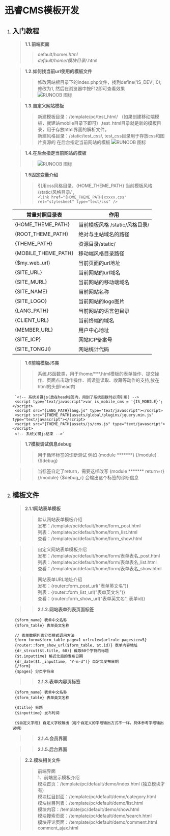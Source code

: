 迅睿CMS模板开发
=================

1. ## 入门教程
    > **1.1.前端页面**
    >> default/home/*.html<br>
    >> default/home/模块目录/*.html

    > **1.2.如何找当前url使用的模板文件**
    >> 修改网站根目录下的index.php文件，找到define('IS_DEV', 0); 修改为1, 然后在浏览器中按F12即可查看效果  
    >> ![RUNOOB 图标](https://file.xunruicms.com/vipfile/ueditor/image/202008/159687654213dfc1.png)

    > **1.3.自定义网站模板**
    >> 新建模板目录：/template/pc/test_html/ （如果创建移动端模板，就建站mobile目录下即可）,test_html目录就是新的模板目录，用于存放html界面的解析文件。<br>
    新建风格目录：/static/test_css/, test_css目录用于存放css和图片资源的
    >> 在后台指定当前网站的模板
    >> ![RUNOOB 图标](https://file.xunruicms.com/vipfile/201908/5b015da4379d9b1.png)

    > **1.4.在后台指定当前网站的模板**
    >> ![RUNOOB 图标](https://file.xunruicms.com/vipfile/201908/379d9b1b6a7644b.png)

    > **1.5固定变量介绍**
    >> 引用css风格目录，{HOME_THEME_PATH} 当前模板风格 /static/风格目录/ ,<br>
    `<link href="{HOME_THEME_PATH}xxxxx.css" rel="stylesheet" type="text/css" />`

    |  常量对照目录表| 作用 |
    |  ----  | ----       |
    | {HOME_THEME_PATH}|当前模板风格 /static/风格目录/ |
    | {ROOT_THEME_PATH}   | 绝对与主站域名的路径 |
    | {THEME_PATH} |资源目录/static/ |
    | {MOBILE_THEME_PATH}      | 移动端风格目录路径 |
    | {$my_web_url}|当前页面的url地址 |
    | {SITE_URL}   |当前网站的url域名 |
    | {SITE_MURL}|当前网站的移动端域名 |
    | {SITE_NAME}|当前网站名称 |
    | {SITE_LOGO}|当前网站的logo图片 |
    | {LANG_PATH}|当前网站的语言包目录 |
    | {CLIENT_URL}|当前终端的域名 |
    | {MEMBER_URL}|用户中心地址
    |{SITE_ICP}| 网站ICP备案号|
    |{SITE_TONGJI}| 网站统计代码|

    > **1.6前端模板JS类**
    >> 系统JS函数类，用于/home/***.html模板的表单操作、提交操作、页面点击动作操作、阅读量读取、收藏等动作的支持,放在html的头部head内
    >>
        `<!-- 系统关键js(放在head标签内，用到了系统函数时必须引用) -->
        <script type="text/javascript">var is_mobile_cms = '{IS_MOBILE}';</script>
        <script src="{LANG_PATH}lang.js" type="text/javascript"></script>
        <script src="{THEME_PATH}assets/global/plugins/jquery.min.js" type="text/javascript"></script>
        <script src="{THEME_PATH}assets/js/cms.js" type="text/javascript"></script>
        <!-- 系统关键js结束 -->`

    > **1.7模板调试信息debug**
    >> 用于循环标签的诊断测试
        例如
        {module *******}
        {/module}
        {$debug}

    >> 当标签自定了return，需要这样改写
        {module ******* return=r}
        {/module}
        {$debug_r}
        会输出这个标签的诊断信息

2. ## **模板文件**
    > **2.1.1网站表单模板**
    >> 默认网站表单模板介绍<br>
        发布：/template/pc/default/home/form_post.html<br>
        列表：/template/pc/default/home/form_list.html<br>
        查看：/template/pc/default/home/form_show.html<br>

    >> 自定义网站表单模板介绍<br>
        发布：/template/pc/default/home/form/表单表名_post.html<br>
        列表：/template/pc/default/home/form/表单表名_list.html<br>
        查看：/template/pc/default/home/form/表单表名_show.html<br>

    >> 网站表单URL地址介绍<br>
        发布：{router::form_post_url("表单英文名")}<br>
        列表：{router::form_list_url("表单英文名")}<br>
        查看：{router::form_show_url("表单英文名", 表单id)}<br>


    >> **2.1.2.网站表单列表页面标签**

        {$form_name} 表单中文名称
        {$form_table} 表单英文名称

        // 表单数据列表分页模式调用方法
        {form form=$form_table page=1 urlrule=$urlrule pagesize=5}
        {router::form_show_url($form_table, $t.id)} 表单内容地址
        {dr_strcut($t.title, 60)} 截取60个字符的标题
        {$t.inputtime} 格式化后的发布日期
        {dr_date($t._inputtime, "Y-m-d")} 自定义发布日期
        {/form}
        {$pages} 分页字符串


    >> **2.1.3.表单内容页标签**

        {$form_name} 表单中文名称
        {$form_table} 表单英文名称

        {$title} 标题
        {$inputtime} 发布时间

        {$自定义字段} 自定义字段输出（每个自定义的字段输出方式不一样，具体参考字段输出说明）

    >> **2.1.4.会员界面**

    >> **2.1.5.后台界面**


    > **2.2.模块相关文件**
    >> 前端界面<br>
    >> 1、前端显示模板介绍<br>
    模块首页：/template/pc/default/demo/index.html (独立模块才有)<br>
    模块栏目封面：/template/pc/default/demo/category.html<br>
    模块栏目列表：/template/pc/default/demo/list.html<br>
    模块内容：/template/pc/default/demo/show.html<br>
    模块搜索页面：/template/pc/default/demo/search.html<br>
    模块评论页面：/template/pc/default/demo/comment.html comment_ajax.html<br>





